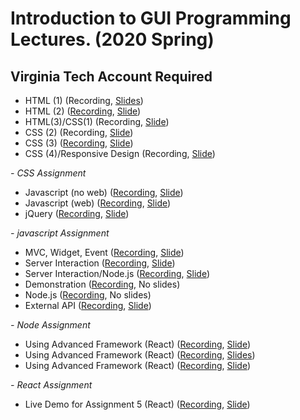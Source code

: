 

# Introduction to GUI Programming Lectures.  (2020 Spring)
## Virginia Tech Account Required
- HTML (1) (Recording, [Slides](https://docs.google.com/presentation/d/1ySML90LljOroEZpk63-KmeF3AA2la1k-G9iY_-2Doho/edit?usp=sharing))
- HTML (2)  ([Recording](https://youtu.be/6Y4MJdV4XW4), [Slide](https://docs.google.com/presentation/d/1T-E5hzOApo4mRE4Gw09aLp1_igYLZjYkjcB8D-sWLTg/edit#slide=id.g7d92789e8d_0_195))
- HTML(3)/CSS(1)  (Recording, [Slide](https://docs.google.com/presentation/d/1NCh4u8XOu6GfEgXn8QSGp-LSRVMOwXkstOKx8HBusfQ/edit?usp=sharing))
- CSS (2) (Recording, [Slide](https://docs.google.com/presentation/d/1Y4Dr6HF4R744-xc3K1PKV6z16dy3c4NK-sZmrcODm4g/edit#slide=id.g6f1b7b6d07_0_10))
- CSS (3) ([Recording](https://youtu.be/jrbjIMdpFQk), [Slide](https://docs.google.com/presentation/d/1YJ9JwdjJnKEcQPhO4nehtBmSkQNdLXrSr0shTmB49Xo/edit#slide=id.g6f361c4e53_0_178))
- CSS (4)/Responsive Design (Recording, [Slide](https://docs.google.com/presentation/d/1eXw9tRhEQ5N1kzFWZNM7dWFbLWDRhqoUfFNeue21EvY/edit?usp=sharing))

*- CSS Assignment*

- Javascript (no web) ([Recording](https://youtu.be/xIfDvFihn94), [Slide](https://docs.google.com/presentation/d/1O0d3zG2TCns4PX29VUx8MeBl635q2Ce0Z7mBXabM-7g/edit#slide=id.g7e3fc982d0_0_149))
- Javascript (web) ([Recording](https://youtu.be/THm_3bnRews), [Slide](https://docs.google.com/presentation/d/1VTPvTRUQUAp9KhlTUguMUGif9yDAL3oGK4IKUZCpjPg/edit#slide=id.g70f3e2367c_1_191))
- jQuery ([Recording](https://youtu.be/ufwS5TqVqTk), [Slide](https://docs.google.com/presentation/d/1fCg5EeGfYk4gOnMRf1jK0sTjrV_NIR8NhDLs9jGEdXM/edit#slide=id.g7122c238d1_0_86))

*- javascript Assignment*

- MVC, Widget, Event ([Recording](https://youtu.be/ds06Xx42BRA), [Slide](https://docs.google.com/presentation/d/1TqJdla6lRfVbLJI2kWnMKYf_ivhahoOBSkGPOcnZmN0/edit#slide=id.p))
- Server Interaction ([Recording](https://youtu.be/-KpTm5_Q08k), [Slide](https://docs.google.com/presentation/d/1wh-piA2JrVs8DoLMXdYLhIfHsQQoRLSVn22cujYB7I0/edit#slide=id.p))
- Server Interaction/Node.js ([Recording](https://youtu.be/mjPpX2I4Bpc), [Slide](https://docs.google.com/presentation/d/1wh-piA2JrVs8DoLMXdYLhIfHsQQoRLSVn22cujYB7I0/edit#slide=id.p))
- Demonstration ([Recording](https://youtu.be/_v0-mcEaYNc), No slides)
- Node.js ([Recording](https://youtu.be/zTcrHNrP7HI), No slides)
- External API ([Recording](https://youtu.be/gisulH8FKEE), [Slide](https://docs.google.com/presentation/d/1yTssmpefbNiMUMsGZnsqoL8_TQTNysj3-vP3funJv0I/edit?usp=sharing))

*- Node Assignment*

- Using Advanced Framework (React) ([Recording](https://youtu.be/0bBTZmIxQFA), [Slide](https://docs.google.com/presentation/d/1XtrogELRyidx7-uIYMstZRVNVrJsF3zDLYagrz79bHc/edit?usp=sharing))
- Using Advanced Framework (React) ([Recording](https://youtu.be/VtxowaK-1Ck), [Slides](https://docs.google.com/presentation/d/1XtrogELRyidx7-uIYMstZRVNVrJsF3zDLYagrz79bHc/edit?usp=sharing))
- Using Advanced Framework (React) ([Recording](https://youtu.be/4RSqlEj2QvM), [Slide](https://docs.google.com/presentation/d/1ZV2z7QNqtRgAtmneXNP-8XdlkluTTfYkzPI8h3Y4vpU/edit#slide=id.p))

*- React Assignment*

- Live Demo for Assignment 5  (React) ([Recording](https://youtu.be/4RSqlEj2QvM), [Slide](https://docs.google.com/presentation/d/1k_iln_3gfqesUCwkuWhN8UXz4Gmagmy0La5j_dQ8y0c/edit#slide=id.p))
